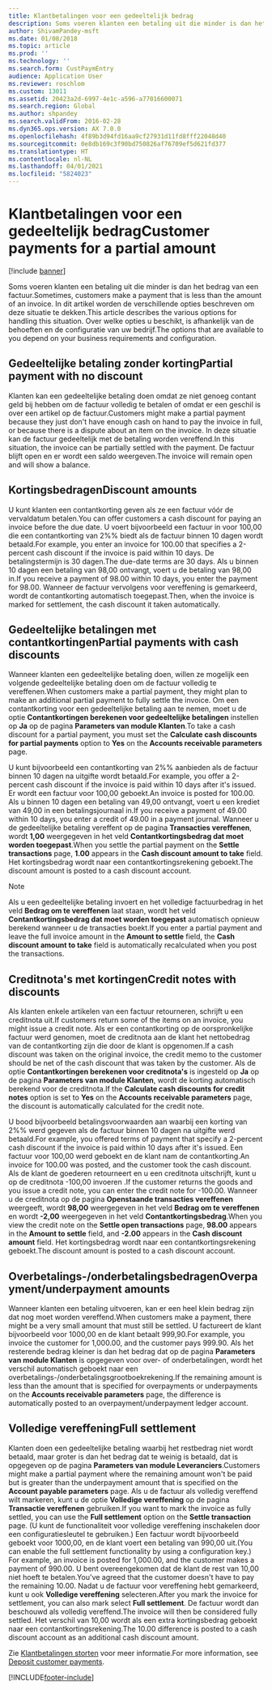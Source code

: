 ```yaml
---
title: Klantbetalingen voor een gedeeltelijk bedrag
description: Soms voeren klanten een betaling uit die minder is dan het bedrag van een factuur. In dit artikel worden de verschillende opties beschreven om deze situatie te dekken. Over welke opties u beschikt, is afhankelijk van de behoeften en de configuratie van uw bedrijf.
author: ShivamPandey-msft
ms.date: 01/08/2018
ms.topic: article
ms.prod: ''
ms.technology: ''
ms.search.form: CustPaymEntry
audience: Application User
ms.reviewer: roschlom
ms.custom: 13011
ms.assetid: 20423a2d-6997-4e1c-a596-a77016600071
ms.search.region: Global
ms.author: shpandey
ms.search.validFrom: 2016-02-28
ms.dyn365.ops.version: AX 7.0.0
ms.openlocfilehash: 4f89b3d94fd16aa9cf27931d11fd8fff22048d40
ms.sourcegitcommit: 0e8db169c3f90bd750826af76709ef5d621fd377
ms.translationtype: HT
ms.contentlocale: nl-NL
ms.lasthandoff: 04/01/2021
ms.locfileid: "5824023"
---
```

# <a name="customer-payments-for-a-partial-amount"></a><span data-ttu-id="ae1a4-105">Klantbetalingen voor een gedeeltelijk bedrag</span><span class="sxs-lookup"><span data-stu-id="ae1a4-105">Customer payments for a partial amount</span></span>

[!include [banner](../includes/banner.md)]

<span data-ttu-id="ae1a4-106">Soms voeren klanten een betaling uit die minder is dan het bedrag van een factuur.</span><span class="sxs-lookup"><span data-stu-id="ae1a4-106">Sometimes, customers make a payment that is less than the amount of an invoice.</span></span> <span data-ttu-id="ae1a4-107">In dit artikel worden de verschillende opties beschreven om deze situatie te dekken.</span><span class="sxs-lookup"><span data-stu-id="ae1a4-107">This article describes the various options for handling this situation.</span></span> <span data-ttu-id="ae1a4-108">Over welke opties u beschikt, is afhankelijk van de behoeften en de configuratie van uw bedrijf.</span><span class="sxs-lookup"><span data-stu-id="ae1a4-108">The options that are available to you depend on your business requirements and configuration.</span></span>

<a name="partial-payment-with-no-discount"></a><span data-ttu-id="ae1a4-109">Gedeeltelijke betaling zonder korting</span><span class="sxs-lookup"><span data-stu-id="ae1a4-109">Partial payment with no discount</span></span>
--------------------------------

<span data-ttu-id="ae1a4-110">Klanten kan een gedeeltelijke betaling doen omdat ze niet genoeg contant geld bij hebben om de factuur volledig te betalen of omdat er een geschil is over een artikel op de factuur.</span><span class="sxs-lookup"><span data-stu-id="ae1a4-110">Customers might make a partial payment because they just don't have enough cash on hand to pay the invoice in full, or because there is a dispute about an item on the invoice.</span></span> <span data-ttu-id="ae1a4-111">In deze situatie kan de factuur gedeeltelijk met de betaling worden vereffend.</span><span class="sxs-lookup"><span data-stu-id="ae1a4-111">In this situation, the invoice can be partially settled with the payment.</span></span> <span data-ttu-id="ae1a4-112">De factuur blijft open en er wordt een saldo weergeven.</span><span class="sxs-lookup"><span data-stu-id="ae1a4-112">The invoice will remain open and will show a balance.</span></span>

## <a name="discount-amounts"></a><span data-ttu-id="ae1a4-113">Kortingsbedragen</span><span class="sxs-lookup"><span data-stu-id="ae1a4-113">Discount amounts</span></span>
<span data-ttu-id="ae1a4-114">U kunt klanten een contantkorting geven als ze een factuur vóór de vervaldatum betalen.</span><span class="sxs-lookup"><span data-stu-id="ae1a4-114">You can offer customers a cash discount for paying an invoice before the due date.</span></span> <span data-ttu-id="ae1a4-115">U voert bijvoorbeeld een factuur in voor 100,00 die een contantkorting van 2%% biedt als de factuur binnen 10 dagen wordt betaald.</span><span class="sxs-lookup"><span data-stu-id="ae1a4-115">For example, you enter an invoice for 100.00 that specifies a 2-percent cash discount if the invoice is paid within 10 days.</span></span> <span data-ttu-id="ae1a4-116">De betalingstermijn is 30 dagen.</span><span class="sxs-lookup"><span data-stu-id="ae1a4-116">The due-date terms are 30 days.</span></span> <span data-ttu-id="ae1a4-117">Als u binnen 10 dagen een betaling van 98,00 ontvangt, voert u de betaling van 98,00 in.</span><span class="sxs-lookup"><span data-stu-id="ae1a4-117">If you receive a payment of 98.00 within 10 days, you enter the payment for 98.00.</span></span> <span data-ttu-id="ae1a4-118">Wanneer de factuur vervolgens voor vereffening is gemarkeerd, wordt de contantkorting automatisch toegepast.</span><span class="sxs-lookup"><span data-stu-id="ae1a4-118">Then, when the invoice is marked for settlement, the cash discount it taken automatically.</span></span>

## <a name="partial-payments-with-cash-discounts"></a><span data-ttu-id="ae1a4-119">Gedeeltelijke betalingen met contantkortingen</span><span class="sxs-lookup"><span data-stu-id="ae1a4-119">Partial payments with cash discounts</span></span>
<span data-ttu-id="ae1a4-120">Wanneer klanten een gedeeltelijke betaling doen, willen ze mogelijk een volgende gedeeltelijke betaling doen om de factuur volledig te vereffenen.</span><span class="sxs-lookup"><span data-stu-id="ae1a4-120">When customers make a partial payment, they might plan to make an additional partial payment to fully settle the invoice.</span></span> <span data-ttu-id="ae1a4-121">Om een contantkorting voor een gedeeltelijke betaling aan te nemen, moet u de optie **Contantkortingen berekenen voor gedeeltelijke betalingen** instellen op **Ja** op de pagina **Parameters van module Klanten**.</span><span class="sxs-lookup"><span data-stu-id="ae1a4-121">To take a cash discount for a partial payment, you must set the **Calculate cash discounts for partial payments** option to **Yes** on the **Accounts receivable parameters** page.</span></span> 

<span data-ttu-id="ae1a4-122">U kunt bijvoorbeeld een contantkorting van 2%% aanbieden als de factuur binnen 10 dagen na uitgifte wordt betaald.</span><span class="sxs-lookup"><span data-stu-id="ae1a4-122">For example, you offer a 2-percent cash discount if the invoice is paid within 10 days after it's issued.</span></span> <span data-ttu-id="ae1a4-123">Er wordt een factuur voor 100,00 geboekt.</span><span class="sxs-lookup"><span data-stu-id="ae1a4-123">An invoice is posted for 100.00.</span></span> <span data-ttu-id="ae1a4-124">Als u binnen 10 dagen een betaling van 49,00 ontvangt, voert u een krediet van 49,00 in een betalingsjournaal in.</span><span class="sxs-lookup"><span data-stu-id="ae1a4-124">If you receive a payment of 49.00 within 10 days, you enter a credit of 49.00 in a payment journal.</span></span> <span data-ttu-id="ae1a4-125">Wanneer u de gedeeltelijke betaling vereffent op de pagina **Transacties vereffenen**, wordt **1,00** weergegeven in het veld **Contantkortingsbedrag dat moet worden toegepast**.</span><span class="sxs-lookup"><span data-stu-id="ae1a4-125">When you settle the partial payment on the **Settle transactions** page, **1.00** appears in the **Cash discount amount to take** field.</span></span> <span data-ttu-id="ae1a4-126">Het kortingsbedrag wordt naar een contantkortingsrekening geboekt.</span><span class="sxs-lookup"><span data-stu-id="ae1a4-126">The discount amount is posted to a cash discount account.</span></span> 

> [!NOTE] 
> <span data-ttu-id="ae1a4-127">Als u een gedeeltelijke betaling invoert en het volledige factuurbedrag in het veld **Bedrag om te vereffenen** laat staan, wordt het veld **Contantkortingsbedrag dat moet worden toegepast** automatisch opnieuw berekend wanneer u de transacties boekt.</span><span class="sxs-lookup"><span data-stu-id="ae1a4-127">If you enter a partial payment and leave the full invoice amount in the **Amount to settle** field, the **Cash discount amount to take** field is automatically recalculated when you post the transactions.</span></span>

## <a name="credit-notes-with-discounts"></a><span data-ttu-id="ae1a4-128">Creditnota's met kortingen</span><span class="sxs-lookup"><span data-stu-id="ae1a4-128">Credit notes with discounts</span></span>
<span data-ttu-id="ae1a4-129">Als klanten enkele artikelen van een factuur retourneren, schrijft u een creditnota uit.</span><span class="sxs-lookup"><span data-stu-id="ae1a4-129">If customers return some of the items on an invoice, you might issue a credit note.</span></span> <span data-ttu-id="ae1a4-130">Als er een contantkorting op de oorspronkelijke factuur werd genomen, moet de creditnota aan de klant het nettobedrag van de contantkorting zijn die door de klant is opgenomen.</span><span class="sxs-lookup"><span data-stu-id="ae1a4-130">If a cash discount was taken on the original invoice, the credit memo to the customer should be net of the cash discount that was taken by the customer.</span></span> <span data-ttu-id="ae1a4-131">Als de optie **Contantkortingen berekenen voor creditnota's** is ingesteld op **Ja** op de pagina **Parameters van module Klanten**, wordt de korting automatisch berekend voor de creditnota.</span><span class="sxs-lookup"><span data-stu-id="ae1a4-131">If the **Calculate cash discounts for credit notes** option is set to **Yes** on the **Accounts receivable parameters** page, the discount is automatically calculated for the credit note.</span></span> 

<span data-ttu-id="ae1a4-132">U bood bijvoorbeeld betalingsvoorwaarden aan waarbij een korting van 2%% werd gegeven als de factuur binnen 10 dagen na uitgifte werd betaald.</span><span class="sxs-lookup"><span data-stu-id="ae1a4-132">For example, you offered terms of payment that specify a 2-percent cash discount if the invoice is paid within 10 days after it's issued.</span></span> <span data-ttu-id="ae1a4-133">Een factuur voor 100,00 werd geboekt en de klant nam de contantkorting.</span><span class="sxs-lookup"><span data-stu-id="ae1a4-133">An invoice for 100.00 was posted, and the customer took the cash discount.</span></span> <span data-ttu-id="ae1a4-134">Als de klant de goederen retourneert en u een creditnota uitschrijft, kunt u op de creditnota -100,00 invoeren .</span><span class="sxs-lookup"><span data-stu-id="ae1a4-134">If the customer returns the goods and you issue a credit note, you can enter the credit note for -100.00.</span></span> <span data-ttu-id="ae1a4-135">Wanneer u de creditnota op de pagina **Openstaande transacties vereffenen** weergeeft, wordt **98,00** weergegeven in het veld **Bedrag om te vereffenen** en wordt **-2,00** weergegeven in het veld **Contantkortingsbedrag**.</span><span class="sxs-lookup"><span data-stu-id="ae1a4-135">When you view the credit note on the **Settle open transactions** page, **98.00** appears in the **Amount to settle** field, and **-2.00** appears in the **Cash discount amount** field.</span></span> <span data-ttu-id="ae1a4-136">Het kortingsbedrag wordt naar een contantkortingsrekening geboekt.</span><span class="sxs-lookup"><span data-stu-id="ae1a4-136">The discount amount is posted to a cash discount account.</span></span>

## <a name="overpaymentunderpayment-amounts"></a><span data-ttu-id="ae1a4-137">Overbetalings-/onderbetalingsbedragen</span><span class="sxs-lookup"><span data-stu-id="ae1a4-137">Overpayment/underpayment amounts</span></span>
<span data-ttu-id="ae1a4-138">Wanneer klanten een betaling uitvoeren, kan er een heel klein bedrag zijn dat nog moet worden vereffend.</span><span class="sxs-lookup"><span data-stu-id="ae1a4-138">When customers make a payment, there might be a very small amount that must still be settled.</span></span> <span data-ttu-id="ae1a4-139">U factureert de klant bijvoorbeeld voor 1000,00 en de klant betaalt 999,90.</span><span class="sxs-lookup"><span data-stu-id="ae1a4-139">For example, you invoice the customer for 1,000.00, and the customer pays 999.90.</span></span> <span data-ttu-id="ae1a4-140">Als het resterende bedrag kleiner is dan het bedrag dat op de pagina **Parameters van module Klanten** is opgegeven voor over- of onderbetalingen, wordt het verschil automatisch geboekt naar een overbetalings-/onderbetalingsgrootboekrekening.</span><span class="sxs-lookup"><span data-stu-id="ae1a4-140">If the remaining amount is less than the amount that is specified for overpayments or underpayments on the **Accounts receivable parameters** page, the difference is automatically posted to an overpayment/underpayment ledger account.</span></span>

## <a name="full-settlement"></a><span data-ttu-id="ae1a4-141">Volledige vereffening</span><span class="sxs-lookup"><span data-stu-id="ae1a4-141">Full settlement</span></span>
<span data-ttu-id="ae1a4-142">Klanten doen een gedeeltelijke betaling waarbij het restbedrag niet wordt betaald, maar groter is dan het bedrag dat te weinig is betaald, dat is opgegeven op de pagina **Parameters van module Leveranciers**.</span><span class="sxs-lookup"><span data-stu-id="ae1a4-142">Customers might make a partial payment where the remaining amount won't be paid but is greater than the underpayment amount that is specified on the **Account payable parameters** page.</span></span> <span data-ttu-id="ae1a4-143">Als u de factuur als volledig vereffend wilt markeren, kunt u de optie **Volledige vereffening** op de pagina **Transactie vereffenen** gebruiken.</span><span class="sxs-lookup"><span data-stu-id="ae1a4-143">If you want to mark the invoice as fully settled, you can use the **Full settlement** option on the **Settle transaction** page.</span></span> <span data-ttu-id="ae1a4-144">(U kunt de functionaliteit voor volledige vereffening inschakelen door een configuratiesleutel te gebruiken.) Een factuur wordt bijvoorbeeld geboekt voor 1000,00, en de klant voert een betaling van 990,00 uit.</span><span class="sxs-lookup"><span data-stu-id="ae1a4-144">(You can enable the full settlement functionality by using a configuration key.) For example, an invoice is posted for 1,000.00, and the customer makes a payment of 990.00.</span></span> <span data-ttu-id="ae1a4-145">U bent overeengekomen dat de klant de rest van 10,00 niet hoeft te betalen.</span><span class="sxs-lookup"><span data-stu-id="ae1a4-145">You've agreed that the customer doesn't have to pay the remaining 10.00.</span></span> <span data-ttu-id="ae1a4-146">Nadat u de factuur voor vereffening hebt gemarkeerd, kunt u ook **Volledige vereffening** selecteren.</span><span class="sxs-lookup"><span data-stu-id="ae1a4-146">After you mark the invoice for settlement, you can also mark select **Full settlement**.</span></span> <span data-ttu-id="ae1a4-147">De factuur wordt dan beschouwd als volledig vereffend.</span><span class="sxs-lookup"><span data-stu-id="ae1a4-147">The invoice will then be considered fully settled.</span></span> <span data-ttu-id="ae1a4-148">Het verschil van 10,00 wordt als een extra kortingsbedrag geboekt naar een contantkortingsrekening.</span><span class="sxs-lookup"><span data-stu-id="ae1a4-148">The 10.00 difference is posted to a cash discount account as an additional cash discount amount.</span></span>


<span data-ttu-id="ae1a4-149">Zie [Klantbetalingen storten](tasks/deposit-customer-payments.md) voor meer informatie.</span><span class="sxs-lookup"><span data-stu-id="ae1a4-149">For more information, see [Deposit customer payments](tasks/deposit-customer-payments.md).</span></span>


[!INCLUDE[footer-include](../../includes/footer-banner.md)]